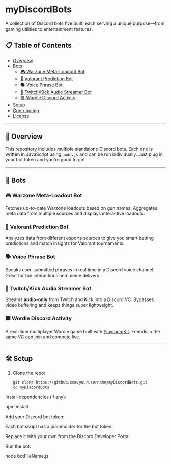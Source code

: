 # myDiscordBots

A collection of Discord bots I've built, each serving a unique purpose—from gaming utilities to entertainment features.

## 📋 Table of Contents

- [Overview](#overview)
- [Bots](#bots)
  - [🎮 Warzone Meta-Loadout Bot](#-warzone-meta-loadout-bot)
  - [🧠 Valorant Prediction Bot](#-valorant-prediction-bot)
  - [🗣️ Voice Phrase Bot](#-voice-phrase-bot)
  - [📡 Twitch/Kick Audio Streamer Bot](#-twitchkick-audio-streamer-bot)
  - [🟩 Wordle Discord Activity](#-wordle-discord-activity)
- [Setup](#setup)
- [Contributing](#contributing)
- [License](#license)

---

## 🧾 Overview

This repository includes multiple standalone Discord bots. Each one is written in JavaScript using `node.js` and can be run individually. Just plug in your bot token and you're good to go!

---

## 🤖 Bots

### 🎮 Warzone Meta-Loadout Bot

Fetches up-to-date Warzone loadouts based on gun names. Aggregates meta data from multiple sources and displays interactive loadouts.

### 🧠 Valorant Prediction Bot

Analyzes data from different esports sources to give you smart betting predictions and match insights for Valorant tournaments.

### 🗣️ Voice Phrase Bot

Speaks user-submitted phrases in real time in a Discord voice channel. Great for fun interactions and meme delivery.

### 📡 Twitch/Kick Audio Streamer Bot

Streams **audio-only** from Twitch and Kick into a Discord VC. Bypasses video buffering and keeps things super lightweight.

### 🟩 Wordle Discord Activity

A real-time multiplayer Wordle game built with [PlayroomKit](https://playroomkit.com). Friends in the same VC can join and compete live.

---

## 🛠 Setup

1. Clone the repo:
   ```bash
   git clone https://github.com/yourusername/myDiscordBots.git
   cd myDiscordBots
Install dependencies (if any):

npm install

Add your Discord bot token:

Each bot script has a placeholder for the bot token.

Replace it with your own from the Discord Developer Portal.

Run the bot:

node botFileName.js
